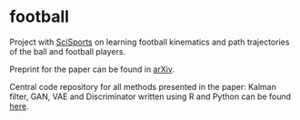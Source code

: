 # football
Project with [SciSports](http://www.scisports.com/) on learning football kinematics and path trajectories of the ball and football players. 

Preprint for the paper can be found in [arXiv](https://arxiv.org/abs/1808.04550).

Central code repository for all methods presented in the paper: Kalman filter, GAN, VAE and Discriminator written using R and Python can be found [here](https://bitbucket.org/AnatoliyBabic/swi-scisports-2018). 
